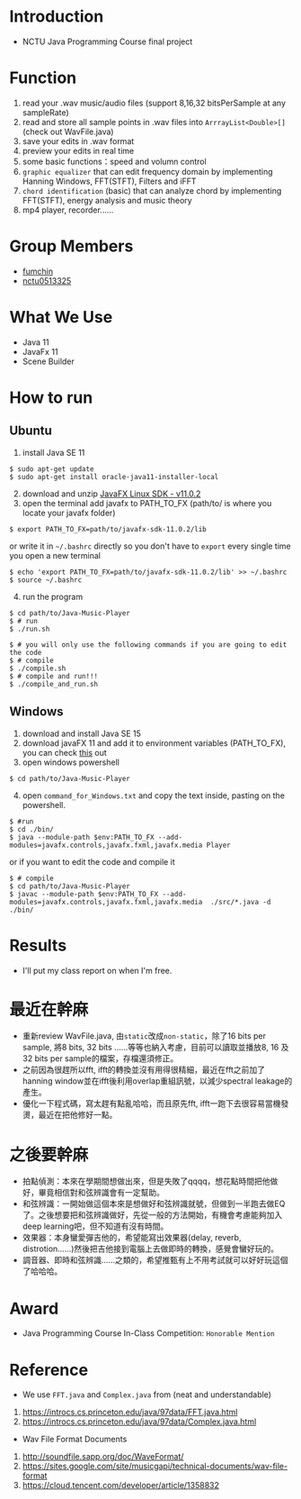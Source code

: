 # Introduction
* NCTU Java Programming Course final project

# Function
1. read your .wav music/audio files (support 8,16,32 bitsPerSample at any sampleRate)
2. read and store all sample points in .wav files into `ArrrayList<Double>[]` (check out WavFile.java)
3. save your edits in .wav format
4. preview your edits in real time
5. some basic functions：speed and volumn control
6. `graphic equalizer` that can edit frequency domain by implementing Hanning Windows, FFT(STFT), Filters and iFFT
7. `chord identification` (basic) that can analyze chord by implementing FFT(STFT), energy analysis and music theory
8. mp4 player, recorder......

# Group Members
+ [fumchin](https://github.com/fumchin)
+ [nctu0513325](https://github.com/nctu0513325)

# What We Use
* Java 11  
* JavaFx 11
* Scene Builder

# How to run
## Ubuntu
1. install Java SE 11
```shell
$ sudo apt-get update
$ sudo apt-get install oracle-java11-installer-local
```
2. download and unzip [JavaFX Linux SDK - v11.0.2](https://gluonhq.com/products/javafx/)
3. open the terminal add javafx to PATH_TO_FX (path/to/ is where you locate your javafx folder)
```shell
$ export PATH_TO_FX=path/to/javafx-sdk-11.0.2/lib
``` 
or write it in `~/.bashrc` directly so you don't have to `export` every single time you open a new terminal
``` shell
$ echo 'export PATH_TO_FX=path/to/javafx-sdk-11.0.2/lib' >> ~/.bashrc 
$ source ~/.bashrc
```
4. run the program
```shell
$ cd path/to/Java-Music-Player
$ # run
$ ./run.sh

$ # you will only use the following commands if you are going to edit the code
$ # compile
$ ./compile.sh
$ # compile and run!!!
$ ./compile_and_run.sh
```

## Windows
1. download and install Java SE 15
2. download javaFX 11 and add it to environment variables (PATH_TO_FX), you can check [this](https://openjfx.io/openjfx-docs/#install-javafx) out
3. open windows powershell
```shell
$ cd path/to/Java-Music-Player
```
4. open `command_for_Windows.txt` and copy the text inside, pasting on the powershell.
```shell
$ #run
$ cd ./bin/
$ java --module-path $env:PATH_TO_FX --add-modules=javafx.controls,javafx.fxml,javafx.media Player
```
or if you want to edit the code and compile it
```shell
$ # compile
$ cd path/to/Java-Music-Player
$ javac --module-path $env:PATH_TO_FX --add-modules=javafx.controls,javafx.fxml,javafx.media  ./src/*.java -d ./bin/
``` 
# Results
* I'll put my class report on when I'm free.

# 最近在幹麻
* 重新review WavFile.java, 由`static`改成`non-static`，除了16 bits per sample, 將8 bits, 32 bits ......等等也納入考慮，目前可以讀取並播放8, 16 及32 bits per sample的檔案，存檔還須修正。
* 之前因為很趕所以fft, ifft的轉換並沒有用得很精細，最近在fft之前加了hanning window並在ifft後利用overlap重組訊號，以減少spectral leakage的產生。
* 優化一下程式碼，寫太趕有點亂哈哈，而且原先fft, ifft一跑下去很容易當機發燙，最近在把他修好一點。

# 之後要幹麻
* 拍點偵測：本來在學期間想做出來，但是失敗了qqqq，想花點時間把他做好，畢竟相信對和弦辨識會有一定幫助。
* 和弦辨識：一開始做這個本來是想做好和弦辨識就號，但做到一半跑去做EQ了。之後想要把和弦辨識做好，先從一般的方法開始，有機會考慮能夠加入deep learning吧，但不知道有沒有時間。
* 效果器：本身蠻愛彈吉他的，希望能寫出效果器(delay, reverb, distrotion......)然後把吉他接到電腦上去做即時的轉換，感覺會蠻好玩的。
* 調音器、即時和弦辨識......之類的，希望推甄有上不用考試就可以好好玩這個了哈哈哈。

# Award
* Java Programming Course In-Class Competition: `Honorable Mention`

# Reference
* We use `FFT.java` and `Complex.java` from (neat and understandable)  
1. https://introcs.cs.princeton.edu/java/97data/FFT.java.html  
2. https://introcs.cs.princeton.edu/java/97data/Complex.java.html  
* Wav File Format Documents
1. http://soundfile.sapp.org/doc/WaveFormat/
2. https://sites.google.com/site/musicgapi/technical-documents/wav-file-format
3. https://cloud.tencent.com/developer/article/1358832 
